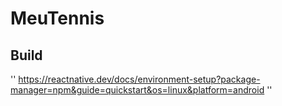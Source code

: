 # MeuTennis

## Build
''
https://reactnative.dev/docs/environment-setup?package-manager=npm&guide=quickstart&os=linux&platform=android
''
